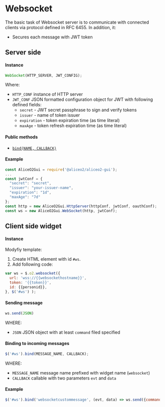 # Websocket
The basic task of Websocket server is to communicate with connected clients via protocol defined in RFC 6455. In addition, it:
 - Secures each message with JWT token

## Server side

#### Instance
```js
WebSocket(HTTP_SERVER, JWT_CONFIG);
```
Where:
 * `HTTP_CONF` instance of HTTP server
 * `JWT_CONF` JSON formatted configuration object for JWT with following defined fields:
     * `secret` - JWT secret passphrase to sign and verify tokens
     * `issuer` - name of token issuer
     * `expiration` - token expiration time (as time literal)
     * `maxAge` - token refresh expiration time (as time literal)

#### Public methods
 * [`bind(NAME, CALLBACK)`](https://github.com/awegrzyn/Gui/blob/docs/docs/API.md#WebSocket+bind)

#### Example
```js
const AliceO2Gui = require('@aliceo2/aliceo2-gui');
...
const jwtConf = {
  "secret": "secret",
  "issuer": "your-issuer-name",
  "expiration": "1d",
  "maxAge": "7d"
};
const http = new AliceO2Gui.HttpServer(httpConf, jwtConf, oauthConf);
const ws = new AliceO2Gui.WebSocket(http, jwtConf);
```

## Client side widget
#### Instance
Modyfiy template:
1. Create HTML element with id `#ws`.
2. Add following code:
```js
var ws = $.o2.websocket({
  url: 'wss://{{websockethostname}}',
  token: '{{token}}',
  id: {{personid}},
}, $('#ws') );
```

#### Sending message
```js
ws.send(JSON)
```
WHERE:
 * `JSON` JSON object with at least `command` filed specified

#### Binding to incoming messages
```js
$('#ws').bind(MESSAGE_NAME, CALLBACK);
```
WHERE:
 * `MESSAGE_NAME` message name prefixed with widget name (`websocket`)
 * `CALLBACK` callable with two parameters `evt` and `data`

#### Example
```js
$('#ws').bind('websocketcustommessage', (evt, data) => ws.send({command: data.command));
```
